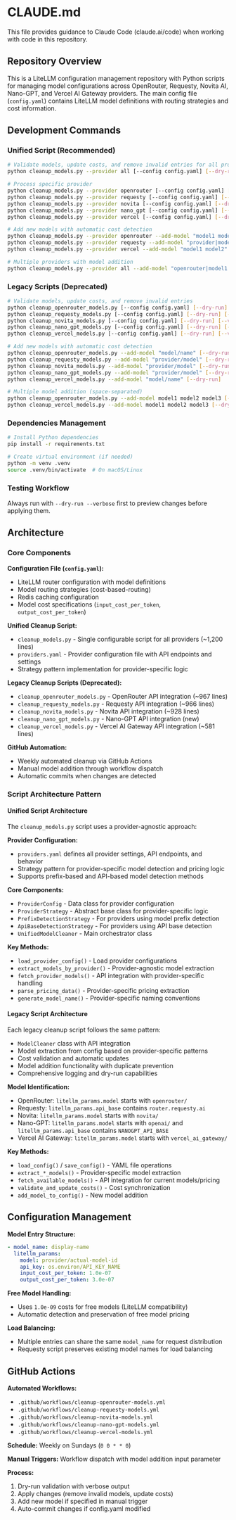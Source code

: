 # CLAUDE.md

This file provides guidance to Claude Code (claude.ai/code) when working with code in this repository.

## Repository Overview

This is a LiteLLM configuration management repository with Python scripts for managing model configurations across OpenRouter, Requesty, Novita AI, Nano-GPT, and Vercel AI Gateway providers. The main config file (`config.yaml`) contains LiteLLM model definitions with routing strategies and cost information.

## Development Commands

### Unified Script (Recommended)
```bash
# Validate models, update costs, and remove invalid entries for all providers
python cleanup_models.py --provider all [--config config.yaml] [--dry-run] [--verbose]

# Process specific provider
python cleanup_models.py --provider openrouter [--config config.yaml] [--dry-run] [--verbose]
python cleanup_models.py --provider requesty [--config config.yaml] [--dry-run] [--verbose]
python cleanup_models.py --provider novita [--config config.yaml] [--dry-run] [--verbose]
python cleanup_models.py --provider nano_gpt [--config config.yaml] [--dry-run] [--verbose]
python cleanup_models.py --provider vercel [--config config.yaml] [--dry-run] [--verbose]

# Add new models with automatic cost detection
python cleanup_models.py --provider openrouter --add-model "model1 model2" [--dry-run]
python cleanup_models.py --provider requesty --add-model "provider|model1 provider|model2" [--dry-run]
python cleanup_models.py --provider vercel --add-model "model1 model2" [--dry-run]

# Multiple providers with model addition
python cleanup_models.py --provider all --add-model "openrouter|model1 requesty|model2 vercel|model3" [--dry-run]
```

### Legacy Scripts (Deprecated)
```bash
# Validate models, update costs, and remove invalid entries
python cleanup_openrouter_models.py [--config config.yaml] [--dry-run] [--verbose]
python cleanup_requesty_models.py [--config config.yaml] [--dry-run] [--verbose]
python cleanup_novita_models.py [--config config.yaml] [--dry-run] [--verbose]
python cleanup_nano_gpt_models.py [--config config.yaml] [--dry-run] [--verbose]
python cleanup_vercel_models.py [--config config.yaml] [--dry-run] [--verbose]

# Add new models with automatic cost detection
python cleanup_openrouter_models.py --add-model "model/name" [--dry-run]
python cleanup_requesty_models.py --add-model "provider/model" [--dry-run]
python cleanup_novita_models.py --add-model "provider/model" [--dry-run]
python cleanup_nano_gpt_models.py --add-model "provider/model" [--dry-run]
python cleanup_vercel_models.py --add-model "model/name" [--dry-run]

# Multiple model addition (space-separated)
python cleanup_openrouter_models.py --add-model model1 model2 model3 [--dry-run]
python cleanup_vercel_models.py --add-model model1 model2 model3 [--dry-run]
```

### Dependencies Management
```bash
# Install Python dependencies
pip install -r requirements.txt

# Create virtual environment (if needed)
python -m venv .venv
source .venv/bin/activate  # On macOS/Linux
```

### Testing Workflow
Always run with `--dry-run --verbose` first to preview changes before applying them.

## Architecture

### Core Components

**Configuration File (`config.yaml`):**
- LiteLLM router configuration with model definitions
- Model routing strategies (cost-based-routing)
- Redis caching configuration
- Model cost specifications (`input_cost_per_token`, `output_cost_per_token`)

**Unified Cleanup Script:**
- `cleanup_models.py` - Single configurable script for all providers (~1,200 lines)
- `providers.yaml` - Provider configuration file with API endpoints and settings
- Strategy pattern implementation for provider-specific logic

**Legacy Cleanup Scripts (Deprecated):**
- `cleanup_openrouter_models.py` - OpenRouter API integration (~967 lines)
- `cleanup_requesty_models.py` - Requesty API integration (~966 lines)
- `cleanup_novita_models.py` - Novita API integration (~928 lines)
- `cleanup_nano_gpt_models.py` - Nano-GPT API integration (new)
- `cleanup_vercel_models.py` - Vercel AI Gateway API integration (~581 lines)

**GitHub Automation:**
- Weekly automated cleanup via GitHub Actions
- Manual model addition through workflow dispatch
- Automatic commits when changes are detected

### Script Architecture Pattern

#### Unified Script Architecture
The `cleanup_models.py` script uses a provider-agnostic approach:

**Provider Configuration:**
- `providers.yaml` defines all provider settings, API endpoints, and behavior
- Strategy pattern for provider-specific model detection and pricing logic
- Supports prefix-based and API-based model detection methods

**Core Components:**
- `ProviderConfig` - Data class for provider configuration
- `ProviderStrategy` - Abstract base class for provider-specific logic
- `PrefixDetectionStrategy` - For providers using model prefix detection
- `ApiBaseDetectionStrategy` - For providers using API base detection
- `UnifiedModelCleaner` - Main orchestrator class

**Key Methods:**
- `load_provider_config()` - Load provider configurations
- `extract_models_by_provider()` - Provider-agnostic model extraction
- `fetch_provider_models()` - API integration with provider-specific handling
- `parse_pricing_data()` - Provider-specific pricing extraction
- `generate_model_name()` - Provider-specific naming conventions

#### Legacy Script Architecture
Each legacy cleanup script follows the same pattern:
- `ModelCleaner` class with API integration
- Model extraction from config based on provider-specific patterns
- Cost validation and automatic updates
- Model addition functionality with duplicate prevention
- Comprehensive logging and dry-run capabilities

**Model Identification:**
- OpenRouter: `litellm_params.model` starts with `openrouter/`
- Requesty: `litellm_params.api_base` contains `router.requesty.ai`
- Novita: `litellm_params.model` starts with `novita/`
- Nano-GPT: `litellm_params.model` starts with `openai/` and `litellm_params.api_base` contains `NANOGPT_API_BASE`
- Vercel AI Gateway: `litellm_params.model` starts with `vercel_ai_gateway/`

**Key Methods:**
- `load_config()` / `save_config()` - YAML file operations
- `extract_*_models()` - Provider-specific model extraction
- `fetch_available_models()` - API integration for current models/pricing
- `validate_and_update_costs()` - Cost synchronization
- `add_model_to_config()` - New model addition

## Configuration Management

**Model Entry Structure:**
```yaml
- model_name: display-name
  litellm_params:
    model: provider/actual-model-id
    api_key: os.environ/API_KEY_NAME
    input_cost_per_token: 1.0e-07
    output_cost_per_token: 3.0e-07
```

**Free Model Handling:**
- Uses `1.0e-09` costs for free models (LiteLLM compatibility)
- Automatic detection and preservation of free model pricing

**Load Balancing:**
- Multiple entries can share the same `model_name` for request distribution
- Requesty script preserves existing model names for load balancing

## GitHub Actions

**Automated Workflows:**
- `.github/workflows/cleanup-openrouter-models.yml`
- `.github/workflows/cleanup-requesty-models.yml`
- `.github/workflows/cleanup-novita-models.yml`
- `.github/workflows/cleanup-nano-gpt-models.yml`
- `.github/workflows/cleanup-vercel-models.yml`

**Schedule:** Weekly on Sundays (`0 0 * * 0`)

**Manual Triggers:** Workflow dispatch with model addition input parameter

**Process:**
1. Dry-run validation with verbose output
2. Apply changes (remove invalid models, update costs)
3. Add new model if specified in manual trigger
4. Auto-commit changes if config.yaml modified